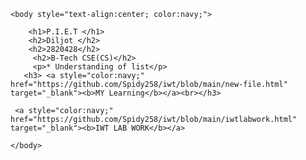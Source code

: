 <html>
    <head>
        <title>VENOM</title>
    </head>

    <body style="text-align:center; color:navy;">

        <h1>P.I.E.T </h1>
        <h2>Diljot </h2>
        <h2>2820428</h2>
         <h2>B-Tech CSE(CS)</h2>
         <p>* Understanding of list</p>
       <h3> <a style="color:navy;"  href="https://github.com/Spidy258/iwt/blob/main/new-file.html" target="_blank"><b>MY Learning</b></a><br></h3>
       
     <a style="color:navy;" href="https://github.com/Spidy258/iwt/blob/main/iwtlabwork.html" target="_blank"><b>IWT LAB WORK</b></a>
       
    </body>

</html>
